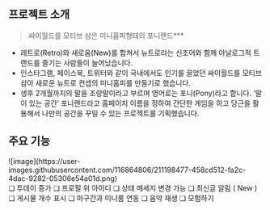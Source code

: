 
## **프로젝트 소개**

> 싸이월드를 모티브 삼은 미니홈피형태의 포니랜드***
> 
- 레트로(Retro)와 새로움(New)를 합쳐서 뉴트로라는 신조어와 함께 
아날로그적 트랜드를 즐기는 사람들이 늘어났습니다.
- 인스타그램, 페이스북, 트위터와 같이 국내에서도 인기를 끌었던 싸이월드를 
모티브 삼아 새로운 뉴트로 컨셉의 미니홈피를 만들기로 했습니다.
- 생후 2개월까지의 말을 조랑말이라고 부르며 영어로는 포니(Pony)라고 합니다. 
‘말이 있는 공간’ 포니랜드라고 홈페이지 이름을 정하여 간단한 게임을 하고 
당근을 활용해서 나만의 공간을 꾸밀 수 있는 프로젝트를 기획했습니다.
## 주요 기능 
<div style="flex">
![image](https://user-images.githubusercontent.com/116864806/211198477-458cd512-fa2c-4dac-9282-05306e54a01d.png) 
<div>
❏ 투데이 증가
❏ 프로필 위 아이디
❏ 상태 메세지 변경 가능
❏ 최신글 알림 ( New )
❏ 게시물 개수 표시
❏ 마구간과 미니룸 연동
❏ 음악 재생
❏ 모험하기
</div>
</div>
  
